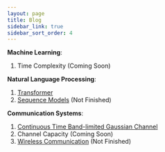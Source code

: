 ```yaml
---
layout: page
title: Blog
sidebar_link: true
sidebar_sort_order: 4
---
```


**Machine Learning**:
1. Time Complexity (Coming Soon)

**Natural Language Processing**: 
1. <a href='/assets/files/Transformer.pdf'>Transformer</a>
2. <a href='/assets/files/Sequence_Models.pdf'>Sequence Models</a> (Not Finished)

**Communication Systems**:
1. <a href='/assets/files/Continuous_Time_BandLimited_Channel.pdf'>Continuous Time Band-limited Gaussian Channel</a>
2. Channel Capacity (Coming Soon)
3. <a href='/assets/files/Wireless_Communication.pdf'>Wireless Communication</a> (Not Finished)


